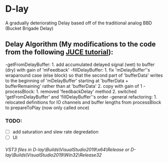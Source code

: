 # D-lay
A gradually deteriorating Delay based off of the traditional analog BBD (Bucket Brigade Delay)

## Delay Algorithm (My modifications to the code from the following [JUCE tutorial][1]):
-getFromDelayBuffer: 
	1. add accumulated delayed signal (wet) to buffer (dry) with gain of 'mFeedback'
-fillDelayBuffer:
	1. fix 'mDelayBuffer''s wraparound case (else block) so that the second part of 'bufferData' writes to the beginning of 'mDelayBuffer' starting at 'bufferData + bufferRemaining' rather than at 'bufferData'
	2. copy with gain of 1
-processBlock: 
	1. removed 'feedbackDelay' method
	2. switched 'getFromDelayBuffer' and 'fillDelayBuffer''s order
-general refactoring:
	1. relocated definitions for IO channels and buffer lengths from processBlock to prepareToPlay (now only called once)


### TODO:
- [ ] add saturation and slew rate degredation
- [ ] UI

###### VST3 files in D-lay\Builds\VisualStudio2019\x64\Release or D-lay\Builds\VisualStudio2019\Win32\Release32

[1]: https://www.youtube.com/watch?v=IRFUYGkMV8w
